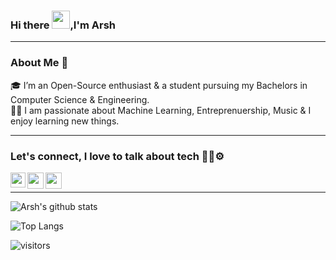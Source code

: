 ### Hi there  <img src="https://github.com/TheDudeThatCode/TheDudeThatCode/blob/master/Assets/Hi.gif" width="29">,I'm Arsh
---

### About Me 🚀
🎓 I’m an Open-Source enthusiast & a student pursuing my Bachelors in Computer Science & Engineering. </br>
👨‍💻  I am passionate about Machine Learning, Entreprenuership, Music & I enjoy learning new things. </br>


---

### Let's connect, I love to talk about tech 🧑‍💻⚙️
<a href="https://www.linkedin.com/in/arsh-raina-b0b0b122a/">
  <img align="left" width="24px" src="https://cdn-icons-png.flaticon.com/512/3536/3536505.png"  />
</a>
<a href="https://twitter.com/Arsh_raichura">
  <img align="left" width="26px" src="https://cdn-icons-png.flaticon.com/512/3256/3256013.png" />
</a>
<a href="https://medium.com/@Arshraichura8">
  <img align="left" width="26px" src="https://cdn-icons-png.flaticon.com/512/5968/5968933.png" />
</a>

<br />

---

![Arsh's github stats](https://github-readme-stats.vercel.app/api?username=arshraina&show_icons=true&theme=dracula)

![Top Langs](https://github-readme-stats.vercel.app/api/top-langs/?username=arshraina&layout=compact&theme=dracula)

![visitors](https://visitor-badge.laobi.icu/badge?page_id=arshraina.arshraina)
